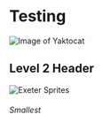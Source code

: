 # Testing


![Image of Yaktocat](https://octodex.github.com/images/yaktocat.png)
## Level 2 Header
![Exeter Sprites](https://www.google.com/url?sa=i&url=https%3A%2F%2Fwww.redbubble.com%2Fi%2Fsticker%2FBladee-Exeter-by-Cartmanny%2F74222678.EJUG5&psig=AOvVaw3JlvZFk3e0jx78nLB6cpov&ust=1714677015513000&source=images&cd=vfe&opi=89978449&ved=0CBIQjRxqFwoTCOiiuOiT7YUDFQAAAAAdAAAAABAJ)

###### Smallest
